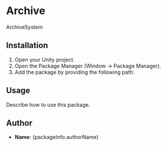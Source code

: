 # Archive
ArchiveSystem
## Installation
1. Open your Unity project.
2. Open the Package Manager (Window -> Package Manager).
3. Add the package by providing the following path:

## Usage

Describe how to use this package.

## Author
- **Name**: {packageInfo.authorName}
